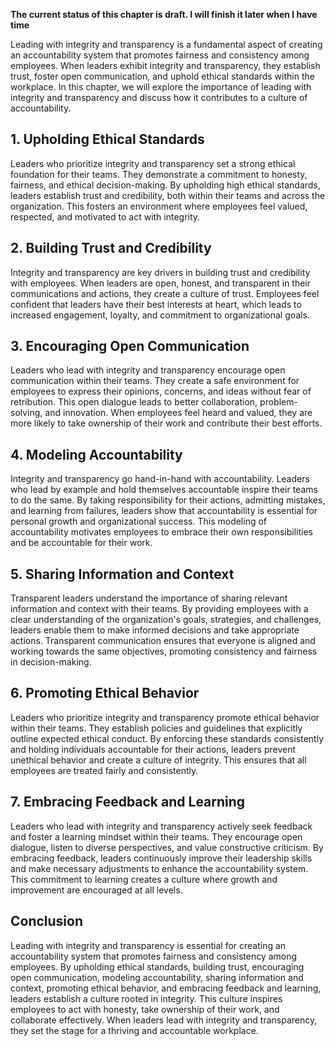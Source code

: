 **The current status of this chapter is draft. I will finish it later when I have time**

Leading with integrity and transparency is a fundamental aspect of creating an accountability system that promotes fairness and consistency among employees. When leaders exhibit integrity and transparency, they establish trust, foster open communication, and uphold ethical standards within the workplace. In this chapter, we will explore the importance of leading with integrity and transparency and discuss how it contributes to a culture of accountability.

**1. Upholding Ethical Standards**
----------------------------------

Leaders who prioritize integrity and transparency set a strong ethical foundation for their teams. They demonstrate a commitment to honesty, fairness, and ethical decision-making. By upholding high ethical standards, leaders establish trust and credibility, both within their teams and across the organization. This fosters an environment where employees feel valued, respected, and motivated to act with integrity.

**2. Building Trust and Credibility**
-------------------------------------

Integrity and transparency are key drivers in building trust and credibility with employees. When leaders are open, honest, and transparent in their communications and actions, they create a culture of trust. Employees feel confident that leaders have their best interests at heart, which leads to increased engagement, loyalty, and commitment to organizational goals.

**3. Encouraging Open Communication**
-------------------------------------

Leaders who lead with integrity and transparency encourage open communication within their teams. They create a safe environment for employees to express their opinions, concerns, and ideas without fear of retribution. This open dialogue leads to better collaboration, problem-solving, and innovation. When employees feel heard and valued, they are more likely to take ownership of their work and contribute their best efforts.

**4. Modeling Accountability**
------------------------------

Integrity and transparency go hand-in-hand with accountability. Leaders who lead by example and hold themselves accountable inspire their teams to do the same. By taking responsibility for their actions, admitting mistakes, and learning from failures, leaders show that accountability is essential for personal growth and organizational success. This modeling of accountability motivates employees to embrace their own responsibilities and be accountable for their work.

**5. Sharing Information and Context**
--------------------------------------

Transparent leaders understand the importance of sharing relevant information and context with their teams. By providing employees with a clear understanding of the organization's goals, strategies, and challenges, leaders enable them to make informed decisions and take appropriate actions. Transparent communication ensures that everyone is aligned and working towards the same objectives, promoting consistency and fairness in decision-making.

**6. Promoting Ethical Behavior**
---------------------------------

Leaders who prioritize integrity and transparency promote ethical behavior within their teams. They establish policies and guidelines that explicitly outline expected ethical conduct. By enforcing these standards consistently and holding individuals accountable for their actions, leaders prevent unethical behavior and create a culture of integrity. This ensures that all employees are treated fairly and consistently.

**7. Embracing Feedback and Learning**
--------------------------------------

Leaders who lead with integrity and transparency actively seek feedback and foster a learning mindset within their teams. They encourage open dialogue, listen to diverse perspectives, and value constructive criticism. By embracing feedback, leaders continuously improve their leadership skills and make necessary adjustments to enhance the accountability system. This commitment to learning creates a culture where growth and improvement are encouraged at all levels.

**Conclusion**
--------------

Leading with integrity and transparency is essential for creating an accountability system that promotes fairness and consistency among employees. By upholding ethical standards, building trust, encouraging open communication, modeling accountability, sharing information and context, promoting ethical behavior, and embracing feedback and learning, leaders establish a culture rooted in integrity. This culture inspires employees to act with honesty, take ownership of their work, and collaborate effectively. When leaders lead with integrity and transparency, they set the stage for a thriving and accountable workplace.
